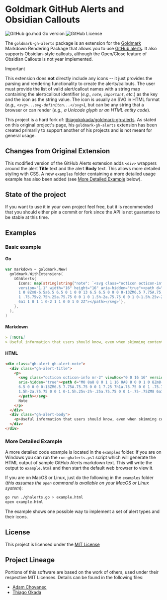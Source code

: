 # Goldmark GitHub Alerts and Obsidian Callouts

![GitHub go.mod Go version](https://img.shields.io/github/go-mod/go-version/ZMT-Creative/goldmark-gh-alerts)
![GitHub License](https://img.shields.io/github/license/ZMT-Creative/goldmark-gh-alerts)



The `goldmark-gh-alerts` package is an extension for the [Goldmark](http://github.com/yuin/goldmark) Markdown
Rendering Package that allows you to use [GitHub
alerts](https://docs.github.com/en/get-started/writing-on-github/getting-started-with-writing-and-formatting-on-github/basic-writing-and-formatting-syntax#alerts). It also supports Obsidian-style callouts, although the Open/Close feature of Obsidian Callouts is not year implemented.

> [!IMPORTANT]
> This extension does **not** directly include any icons -- it just provides the parsing and
> rendering functionality to create the alerts/callouts. The user must provide the list of valid
> alert/callout names with a string map containing the alert/callout identifier (*e.g., `note`,
> `important`, etc.*) as the key and the icon as the string value. The icon is usually an SVG in
> HTML format (*e.g., `<svg>...svg-definiton...</svg>`*), but can be any string that a browser or
> can render (*e.g., a Unicode glyph or an HTML entity code*).

This project is a hard fork of:
[thiagokokada/goldmark-gh-alerts](https://github.com/thiagokokada/goldmark-gh-alerts). As stated on
this original project's page, his `goldmark-gh-alerts` extension has been created primarily to support another
of his projects and is not meant for general usage.

## Changes from Original Extension

This modified version of the GitHub Alerts extension adds `<div>` wrappers around the alert
**Title** text and the alert **Body** text. This allows more detailed styling with CSS. A new
`examples` folder containing a more detailed usage example has also been added (see [More Detailed
Example](#more-detailed-example) below).

## State of the project

If you want to use it in your own project feel free, but it is recommended that you should either pin a commit or
fork since the API is not guarantee to be stable at this time.

## Examples

### Basic example

#### **Go**

```go
var markdown = goldmark.New(
  goldmark.WithExtensions(
    &GhAlerts{
      Icons: map[string]string{"note": `<svg class="octicon octicon-info mr-2" viewBox="0 0 16 16"
      version="1.1" width="16" height="16" aria-hidden="true"><path d="M0 8a8 8 0 1 1 16 0A8 8 0 0
      1 0 8Zm8-6.5a6.5 6.5 0 1 0 0 13 6.5 6.5 0 0 0 0-13ZM6.5 7.75A.75.75 0 0 1 7.25 7h1a.75.75 0 0
      1 .75.75v2.75h.25a.75.75 0 0 1 0 1.5h-2a.75.75 0 0 1 0-1.5h.25v-2h-.25a.75.75 0 0 1-.75-.75ZM8
      6a1 1 0 1 1 0-2 1 1 0 0 1 0 2Z"></path></svg>`},
    },
  ),
)
```

#### **Markdown**

```markdown
> [!NOTE]
> Useful information that users should know, even when skimming content.
```

#### **HTML**

```html
<div class="gh-alert gh-alert-note">
  <div class="gh-alert-title">
    <p>
      <svg class="octicon octicon-info mr-2" viewBox="0 0 16 16" version="1.1" width="16" height="16"
      aria-hidden="true"><path d="M0 8a8 8 0 1 1 16 0A8 8 0 0 1 0 8Zm8-6.5a6.5 6.5 0 1 0 0 13 6.5
      6.5 0 0 0 0-13ZM6.5 7.75A.75.75 0 0 1 7.25 7h1a.75.75 0 0 1 .75.75v2.75h.25a.75.75 0 0 1 0
      1.5h-2a.75.75 0 0 1 0-1.5h.25v-2h-.25a.75.75 0 0 1-.75-.75ZM8 6a1 1 0 1 1 0-2 1 1 0 0 1 0 2Z">
      </path></svg>
      Note
    </p>
  </div>
  <div class="gh-alert-body">
    <p>Useful information that users should know, even when skimming content.</p>
  </div>
</div>
```

### More Detailed Example

A more detailed code example is located in the `examples` folder. If you are on Windows you can run
the `run-ghalerts.ps1` script which will generate the HTML output of sample GitHub Alerts markdown
text. This will write the output to `example.html` and then start the default web browser to view
it.

If you are on MacOS or Linux, just do the following in the `examples` folder (*this assumes the
`open` command is available on your MacOS or Linux system*):

```sh
go run ./ghalerts.go > example.html
open example.html
```

The example shows one possible way to implement a set of alert types and their icons.

## License

This project is licensed under the [MIT License](LICENSE.md)

## Project Lineage

Portions of this software are based on the work of others, used under their
respective MIT Licenses. Details can be found in the following files:

- [Adam Chovanec](LICENSE-chovanec.md)
- [Thiago Okada](LICENSE-thiagokokada)

